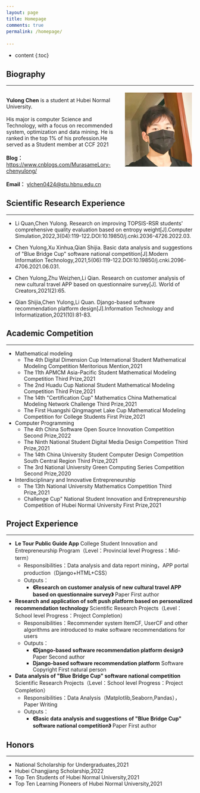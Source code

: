 ```yaml
---
layout: page
title: Homepage
comments: true
permalink: /homepage/

---
```


* content
{:toc}

 
## Biography
---
 
<div style="float: left; clear: both;" align="left">
<img src="/images/chen-2021.jpg" width="180" alt="news_20191112_2" align=right hspace="5" vspace="5"/>
<br> <b>Yulong Chen</b> is a student at Hubei Normal University.<br><br>His major is computer Science and Technology, with a focus on recommended system, optimization and data mining. He is ranked in the top 1% of his profession.He served as a Student member at CCF 2021 <br><br> <b>Blog：</b><a href="https://blog.csdn.net/Murasme?spm=1000.2115.3001.5343">https://www.cnblogs.com/MurasameLory-chenyulong/</a>   <br><br> <b>Email：</b>  <a href="ylchen0424@stu.hbnu.edu.cn">ylchen0424@stu.hbnu.edu.cn</a>  <br>
</div>
<br clear="left" />



## Scientific Research Experience

---

* Li Quan,Chen Yulong. Research on improving TOPSIS-RSR students' comprehensive quality evaluation based on entropy weight[J].Computer Simulation,2022,3(04):119-122.DOI:10.19850/j.cnki.2036-4726.2022.03.

* Chen Yulong,Xu Xinhua,Qian Shijia. Basic data analysis and suggestions of "Blue Bridge Cup" software national competition[J].Modern Information Technology,2021,5(06):119-122.DOI:10.19850/j.cnki.2096-4706.2021.06.031.

* Chen Yulong,Zhu Weizhen,Li Qian. Research on customer analysis of new cultural travel APP based on questionnaire survey[J]. World of Creators,2021(2):65.

* Qian Shijia,Chen Yulong,Li Quan. Django-based software recommendation platform design[J].Information Technology and Informatization,2021(10):81-83.


## Academic Competition  

---

- Mathematical modeling
  - The 4th Digital Dimension Cup International Student Mathematical Modeling Competition Meritorious Mention,2021
  - The 11th APMCM Asia-Pacific Student Mathematical Modeling Competition Third Prize,2021
  - The 2nd Huadu Cup National Student Mathematical Modeling Competition Third Prize,2021
  - The 14th "Certification Cup" Mathematics China Mathematical Modeling Network Challenge Third Prize,2021
  - The First Huangshi Qingmagnet Lake Cup Mathematical Modeling Competition for College Students First Prize,2021
- Computer Programming
  - The 4th China Software Open Source Innovation Competition Second Prize,2022
  - The Ninth National Student Digital Media Design Competition Third Prize,2021
  - The 14th China University Student Computer Design Competition South Central Region Third Prize,2021
  - The 3rd National University Green Computing Series Competition Second Prize,2020
- Interdisciplinary and Innovative Entrepreneurship
  - The 13th National University Mathematics Competition Third Prize,2021
  - Challenge Cup" National Student Innovation and Entrepreneurship Competition of Hubei Normal University First Prize,2021

## Project Experience

---
- **Le Tour Public Guide App**  College Student Innovation and Entrepreneurship Program（Level：Provincial level  Progress：Mid-term）
  - Responsibilities：Data analysis and data report mining，APP portal production（Django+HTML+CSS）
  - Outputs：
    - **《Research on customer analysis of new cultural travel APP based on questionnaire survey》** Paper First author
- **Research and application of soft push platform based on personalized recommendation technology** Scientific Research Projects（Level：School level  Progress：Project Completion）
  - Responsibilities：Recommender system ItemCF, UserCF and other algorithms are introduced to make software recommendations for users
  - Outputs：
    - **《Django-based software recommendation platform design》** Paper Second author
    - **Django-based software recommendation platform** Software Copyright First natural person
- **Data analysis of "Blue Bridge Cup" software national competition** Scientific Research Projects（Level：School level  Progress：Project Completion）
  - Responsibilities：Data Analysis（Matplotlib,Seaborn,Pandas），Paper Writing
  - Outputs：
    - **《Basic data analysis and suggestions of "Blue Bridge Cup" software national competition》** Paper First author



## Honors

---

- National Scholarship for Undergraduates,2021
- Hubei Changjiang Scholarship,2022
- Top Ten Students of Hubei Normal University,2021
- Top Ten Learning Pioneers of Hubei Normal University,2021
